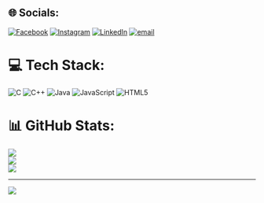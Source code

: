 
## 🌐 Socials:
[![Facebook](https://img.shields.io/badge/Facebook-%231877F2.svg?logo=Facebook&logoColor=white)](https://facebook.com/SalmanSaudagar) [![Instagram](https://img.shields.io/badge/Instagram-%23E4405F.svg?logo=Instagram&logoColor=white)](https://instagram.com/salmansaudagar117) [![LinkedIn](https://img.shields.io/badge/LinkedIn-%230077B5.svg?logo=linkedin&logoColor=white)](https://linkedin.com/in/salmansaudagar) [![email](https://img.shields.io/badge/Email-D14836?logo=gmail&logoColor=white)](mailto:salmansaudagar869@gmail.com) 

# 💻 Tech Stack:
![C](https://img.shields.io/badge/c-%2300599C.svg?style=for-the-badge&logo=c&logoColor=white) ![C++](https://img.shields.io/badge/c++-%2300599C.svg?style=for-the-badge&logo=c%2B%2B&logoColor=white) ![Java](https://img.shields.io/badge/java-%23ED8B00.svg?style=for-the-badge&logo=openjdk&logoColor=white) ![JavaScript](https://img.shields.io/badge/javascript-%23323330.svg?style=for-the-badge&logo=javascript&logoColor=%23F7DF1E) ![HTML5](https://img.shields.io/badge/html5-%23E34F26.svg?style=for-the-badge&logo=html5&logoColor=white)
# 📊 GitHub Stats:
![](https://github-readme-stats.vercel.app/api?username=Salmans117&theme=dark&hide_border=false&include_all_commits=false&count_private=false)<br/>
![](https://nirzak-streak-stats.vercel.app/?user=Salmans117&theme=dark&hide_border=false)<br/>
![](https://github-readme-stats.vercel.app/api/top-langs/?username=Salmans117&theme=dark&hide_border=false&include_all_commits=false&count_private=false&layout=compact)

---
[![](https://visitcount.itsvg.in/api?id=Salmans117&icon=0&color=0)](https://visitcount.itsvg.in)

<!-- Proudly created with GPRM ( https://gprm.itsvg.in ) -->
